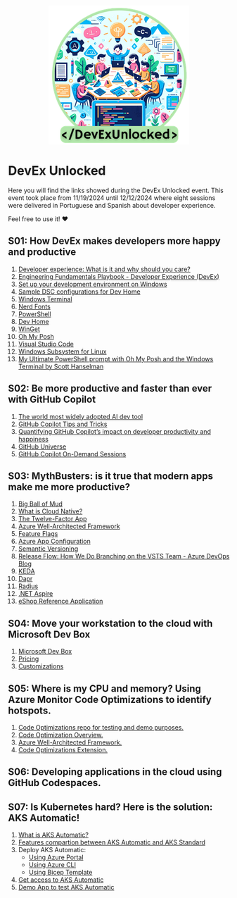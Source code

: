 <p align="center" width="100%">
<img src="./assets/logo.png" alt="DevEx Unlocked logo" />
</p>

# DevEx Unlocked

Here you will find the links showed during the DevEx Unlocked event.
This event took place from 11/19/2024 until 12/12/2024 where eight sessions were delivered in Portuguese and Spanish about developer experience.

Feel free to use it! ❤️

## S01: How DevEx makes developers more happy and productive

1. [Developer experience: What is it and why should you care?](https://github.blog/enterprise-software/collaboration/developer-experience-what-is-it-and-why-should-you-care/)
2. [Engineering Fundamentals Playbook - Developer Experience (DevEx)](https://microsoft.github.io/code-with-engineering-playbook/developer-experience/)
3. [Set up your development environment on Windows](https://learn.microsoft.com/en-us/windows/dev-environment/)
4. [Sample DSC configurations for Dev Home](https://github.com/microsoft/devhome/tree/main/docs/sampleConfigurations)
5. [Windows Terminal](https://github.com/microsoft/terminal)
6. [Nerd Fonts](https://www.nerdfonts.com/)
7. [PowerShell](https://github.com/PowerShell/PowerShell)
8. [Dev Home](https://github.com/microsoft/devhome)
9. [WinGet](https://github.com/microsoft/winget-cli)
10. [Oh My Posh](https://ohmyposh.dev/)
11. [Visual Studio Code](https://code.visualstudio.com/)
12. [Windows Subsystem for Linux](https://learn.microsoft.com/en-us/windows/wsl/)
13. [My Ultimate PowerShell prompt with Oh My Posh and the Windows Terminal by Scott Hanselman](https://www.hanselman.com/blog/my-ultimate-powershell-prompt-with-oh-my-posh-and-the-windows-terminal)

## S02: Be more productive and faster than ever with GitHub Copilot

1. [The world most widely adopted AI dev tool](https://github.com/features/copilot)
2. [GitHub Copilot Tips and Tricks](https://www.youtube.com/watch?v=1qs6QKk0DVc&ab_channel=GitHub)
3. [Quantifying GitHub Copilot’s impact on developer productivity and happiness](https://github.blog/news-insights/research/research-quantifying-github-copilots-impact-on-developer-productivity-and-happiness/)
4. [GitHub Universe](https://githubuniverse.com/)
5. [GitHub Copilot On-Demand Sessions](https://reg.githubuniverse.com/flow/github/universe24/attendee-portal/page/sessioncatalog?search.deliveryformat=1692799009854004CQlx&search.githubproduct=1681323318975006zEYH)

## S03: MythBusters: is it true that modern apps make me more productive?

1. [Big Ball of Mud](https://deviq.com/antipatterns/big-ball-of-mud)
2. [What is Cloud Native?](https://learn.microsoft.com/en-us/dotnet/architecture/cloud-native/definition)
3. [The Twelve-Factor App](https://12factor.net/)
4. [Azure Well-Architected Framework](https://learn.microsoft.com/en-us/azure/well-architected/)
5. [Feature Flags](https://martinfowler.com/articles/feature-toggles.html)
6. [Azure App Configuration](https://learn.microsoft.com/en-us/azure/azure-app-configuration/overview)
7. [Semantic Versioning](https://semver.org/)
8. [Release Flow: How We Do Branching on the VSTS Team - Azure DevOps Blog](https://devblogs.microsoft.com/devops/release-flow-how-we-do-branching-on-the-vsts-team/)
9. [KEDA](https://keda.sh/)
10. [Dapr](https://dapr.io/)
11. [Radius](https://radapp.io/)
12. [.NET Aspire](https://learn.microsoft.com/en-us/dotnet/aspire/get-started/aspire-overview)
13. [eShop Reference Application](https://github.com/dotnet/eshop)

## S04: Move your workstation to the cloud with Microsoft Dev Box

1. [Microsoft Dev Box](https://learn.microsoft.com/en-us/azure/dev-box/)
2. [Pricing](https://azure.microsoft.com/en-us/pricing/details/dev-box)
3. [Customizations](https://learn.microsoft.com/en-us/azure/dev-box/concept-what-are-team-customizations)

## S05: Where is my CPU and memory? Using Azure Monitor Code Optimizations to identify hotspots.
1. [Code Optimizations repo for testing and demo purposes.](https://github.com/jkalis-MS/CodeOptimizationsSampleApp/tree/main)
2. [Code Optimization Overview.](https://learn.microsoft.com/en-us/azure/azure-monitor/insights/code-optimizations)
3. [Azure Well-Architected Framework.](https://learn.microsoft.com/en-us/azure/well-architected/)
4. [Code Optimizations Extension.](https://learn.microsoft.com/en-us/azure/azure-monitor/insights/code-optimizations-vscode-extension)

## S06: Developing applications in the cloud using GitHub Codespaces.

## S07: Is Kubernetes hard? Here is the solution: AKS Automatic!
1. [What is AKS Automatic?](https://learn.microsoft.com/en-us/azure/aks/intro-aks-automatic)
2. [Features compartion between AKS Automatic and AKS Standard](https://learn.microsoft.com/en-us/azure/aks/intro-aks-automatic#aks-automatic-and-standard-feature-comparison)
3. Deploy AKS Automatic:
    * [Using Azure Portal](https://learn.microsoft.com/en-us/azure/aks/learn/quick-kubernetes-automatic-deploy?pivots=azure-portal)
    * [Using Azure CLI](https://learn.microsoft.com/en-us/azure/aks/learn/quick-kubernetes-automatic-deploy?pivots=azure-cli)
    * [Using Bicep Template](https://learn.microsoft.com/en-us/azure/aks/learn/quick-kubernetes-automatic-deploy?pivots=bicep)
5. [Get access to AKS Automatic](https://learn.microsoft.com/en-us/azure/aks/enable-authentication-microsoft-entra-id#access-your-enabled-cluster)
6. [Demo App to test AKS Automatic](https://github.com/oaviles/hello_cloud-native)





